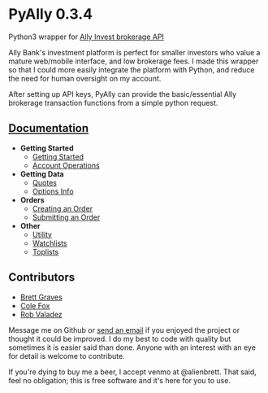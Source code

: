 # PyAlly 0.3.4
Python3 wrapper for [Ally Invest brokerage API](https://www.ally.com/api/invest/documentation/getting-started/ "Ally Invest API")

Ally Bank's investment platform is perfect for smaller investors who value a mature web/mobile interface, and low brokerage fees. I made this wrapper so that I could more easily integrate the platform with Python, and reduce the need for human oversight on my account.

After setting up API keys, PyAlly can provide the basic/essential Ally brokerage transaction functions from a simple python request.


## [Documentation](https://github.com/alienbrett/PyAlly/wiki)
* **Getting Started**
    * [Getting Started](https://github.com/alienbrett/PyAlly/wiki/Getting-Started)
    * [Account Operations](https://github.com/alienbrett/PyAlly/wiki/Account-Operations)
* **Getting Data**
    * [Quotes](https://github.com/alienbrett/PyAlly/wiki/Getting-Quotes)
    * [Options Info](https://github.com/alienbrett/PyAlly/wiki/Option-Contracts)
* **Orders**
    * [Creating an Order](https://github.com/alienbrett/PyAlly/wiki/Order-Creation)
    * [Submitting an Order](https://github.com/alienbrett/PyAlly/wiki/Order-operations)
* **Other**
    * [Utility](https://github.com/alienbrett/PyAlly/wiki/Utility-Functions)
    * [Watchlists](https://github.com/alienbrett/PyAlly/wiki/Watchlist-Operations)
	* [Toplists](https://github.com/alienbrett/PyAlly/wiki/Top-Lists)




## Contributors
* [Brett Graves](https://github.com/alienbrett)
* [Cole Fox](https://github.com/coalfocks)
* [Rob Valadez](https://github.com/Rob-Valdez)

Message me on Github or [send an email](mailto:alienbrett648@gmail.com) if you enjoyed the project or thought it could be improved. I do my best to code with quality but sometimes it is easier said than done. Anyone with an interest with an eye for detail is welcome to contribute.

If you're dying to buy me a beer, I accept venmo at @alienbrett. That said, feel no obligation; this is free software and it's here for you to use.
